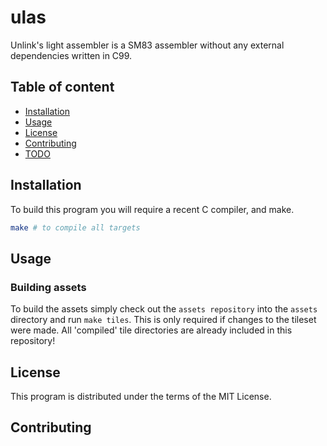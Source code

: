 # ulas

Unlink's light assembler is a SM83 assembler without any external dependencies written in C99.

## Table of content

- [Installation](#Installation)
- [Usage](#Usage)
- [License](#License)
- [Contributing](#Contributing)
- [TODO](#TODO)

## Installation

To build this program you will require a recent C compiler, and make.

```sh
make # to compile all targets 
```

## Usage

### Building assets

To build the assets simply check out the `assets repository` into the `assets` directory and run `make tiles`.
This is only required if changes to the tileset were made. All 'compiled' tile directories are already included in this repository!

## License

This program is distributed under the terms of the MIT License.

## Contributing
